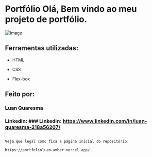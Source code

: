 # Portfólio Olá, Bem vindo ao meu projeto de portfólio.

![image](https://user-images.githubusercontent.com/77756047/211304452-220fedf0-f91b-490f-8a65-a60ce860bc5c.png)

## Ferramentas utilizadas:

* HTML

* CSS

* Flex-box

## Feito por:

### Luan Quaresma

### Linkedin: ### Linkedin: https://www.linkedin.com/in/luan-quaresma-218a56207/

```

Veja que legal como fica a página inicial do repositório:

https://portfolioluan-amber.vercel.app/

